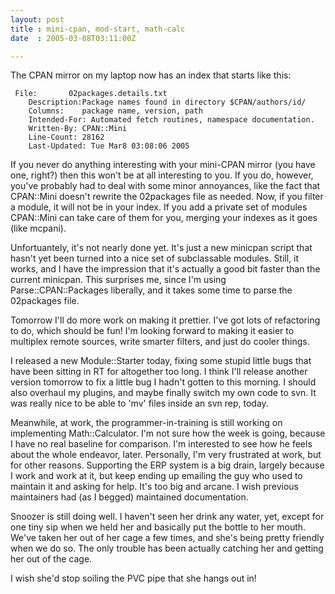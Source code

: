 ```yaml
---
layout: post
title : mini-cpan, mod-start, math-calc
date  : 2005-03-08T03:11:00Z

---
```

The CPAN mirror on my laptop now has an index that starts like this:
<pre><code>	File:       02packages.details.txt
	Description:Package names found in directory $CPAN/authors/id/
	Columns:    package name, version, path
	Intended-For: Automated fetch routines, namespace documentation.
	Written-By: CPAN::Mini
	Line-Count: 28162
	Last-Updated: Tue Mar8 03:08:06 2005
</code></pre>

If you never do anything interesting with your mini-CPAN mirror (you have one, right?) then this won't be at all interesting to you.  If you do, however, you've probably had to deal with some minor annoyances, like the fact that CPAN::Mini doesn't rewrite the 02packages file as needed.  Now, if you filter a module, it will not be in your index.  If you add a private set of modules CPAN::Mini can take care of them for you, merging your indexes as it goes (like mcpani).

Unfortuantely, it's not nearly done yet.  It's just a new minicpan script that hasn't yet been turned into a nice set of subclassable modules.  Still, it works, and I have the impression that it's actually a good bit faster than the current minicpan.  This surprises me, since I'm using Parse::CPAN::Packages liberally, and it takes some time to parse the 02packages file.

Tomorrow I'll do more work on making it prettier.  I've got lots of refactoring to do, which should be fun!  I'm looking forward to making it easier to multiplex remote sources, write smarter filters, and just do cooler things.

I released a new Module::Starter today, fixing some stupid little bugs that have been sitting in RT for altogether too long.  I think I'll release another version tomorrow to fix a little bug I hadn't gotten to this morning.  I should also overhaul my plugins, and maybe finally switch my own code to svn.  It was really nice to be able to 'mv' files inside an svn rep, today.

Meanwhile, at work, the programmer-in-training is still working on implementing Math::Calculator.  I'm not sure how the week is going, because I have no real baseline for comparison.  I'm interested to see how he feels about the whole endeavor, later.  Personally, I'm very frustrated at work, but for other reasons.  Supporting the ERP system is a big drain, largely because I work and work at it, but keep ending up emailing the guy who used to maintain it and asking for help.  It's too big and arcane.  I wish previous maintainers had (as I begged) maintained documentation.

Snoozer is still doing well.  I haven't seen her drink any water, yet, except for one tiny sip when we held her and basically put the bottle to her mouth. We've taken her out of her cage a few times, and she's being pretty friendly when we do so.  The only trouble has been actually catching her and getting her out of the cage.

I wish she'd stop soiling the PVC pipe that she hangs out in!

